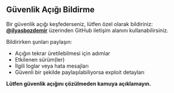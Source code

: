 ## Güvenlik Açığı Bildirme
Bir güvenlik açığı keşfederseniz, lütfen özel olarak bildiriniz:  
**[@ilyasbozdemir](https://github.com/ilyasbozdemir)** üzerinden GitHub iletişim alanını kullanabilirsiniz.

Bildirirken şunları paylaşın:
- Açığın tekrar üretilebilmesi için adımlar
- Etkilenen sürüm(ler)
- İlgili loglar veya hata mesajları
- Güvenli bir şekilde paylaşılabiliyorsa exploit detayları

**Lütfen güvenlik açığını çözülmeden kamuya açıklamayın.**
